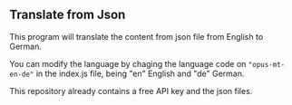 ## Translate from Json

This program will translate the content from json file from English to German.

You can modify the language by chaging the language code on `"opus-mt-en-de"` in the index.js file, being "en" English and "de" German.

This repository already contains a free API key and the json files.
